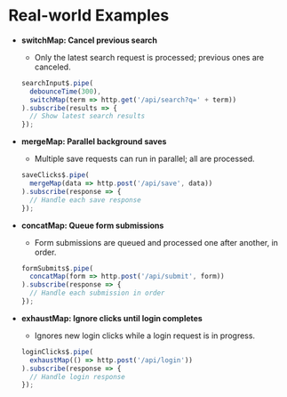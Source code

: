 # Real-world Examples

- **switchMap: Cancel previous search**
  - Only the latest search request is processed; previous ones are canceled.
  ```typescript
  searchInput$.pipe(
    debounceTime(300),
    switchMap(term => http.get('/api/search?q=' + term))
  ).subscribe(results => {
    // Show latest search results
  });
  ```

- **mergeMap: Parallel background saves**
  - Multiple save requests can run in parallel; all are processed.
  ```typescript
  saveClicks$.pipe(
    mergeMap(data => http.post('/api/save', data))
  ).subscribe(response => {
    // Handle each save response
  });
  ```

- **concatMap: Queue form submissions**
  - Form submissions are queued and processed one after another, in order.
  ```typescript
  formSubmits$.pipe(
    concatMap(form => http.post('/api/submit', form))
  ).subscribe(response => {
    // Handle each submission in order
  });
  ```

- **exhaustMap: Ignore clicks until login completes**
  - Ignores new login clicks while a login request is in progress.
  ```typescript
  loginClicks$.pipe(
    exhaustMap(() => http.post('/api/login'))
  ).subscribe(response => {
    // Handle login response
  });
  ```
